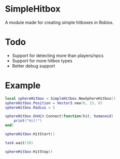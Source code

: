 # SimpleHitbox

A module made for creating simple hitboxes in Roblox.

# Todo

- Support for detecting more than players/npcs
- Support for more hitbox types
- Better debug support

# Example

```lua
local sphereHitbox = SimpleHitbox.NewSphereHitbox()
sphereHitbox.Position = Vector3.new(0, 15, 0)
sphereHitbox.Radius = 5

sphereHitbox.OnHit:Connect(function(hit, humanoid)
    print("Hit!")
end)

sphereHitbox:HitStart()

task.wait(10)

sphereHitbox:HitStop()
```